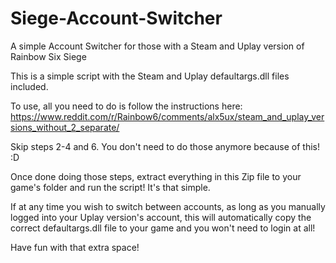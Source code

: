 # Siege-Account-Switcher
A simple Account Switcher for those with a Steam and Uplay version of Rainbow Six Siege

This is a simple script with the Steam and Uplay defaultargs.dll files included.

To use, all you need to do is follow the instructions here: https://www.reddit.com/r/Rainbow6/comments/alx5ux/steam_and_uplay_versions_without_2_separate/

Skip steps 2-4 and 6. You don't need to do those anymore because of this! :D

Once done doing those steps, extract everything in this Zip file to your game's folder and run the script! It's that simple. 

If at any time you wish to switch between accounts, as long as you manually logged into your Uplay version's account, this will automatically copy the correct defaultargs.dll file to your game and you won't need to login at all!

Have fun with that extra space!
